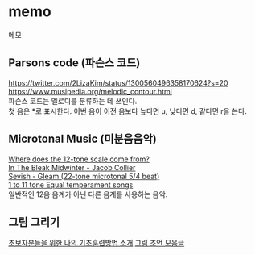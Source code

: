 # memo
메모
## Parsons code (파슨스 코드) 
https://twitter.com/2LizaKim/status/1300560496358170624?s=20  
https://www.musipedia.org/melodic_contour.html  
파슨스 코드는 멜로디를 분류하는 데 쓰인다.  
첫 음은 \*로 표시한다. 이번 음이 이전 음보다 높다면 u, 낮다면 d, 같다면 r을 쓴다.
## Microtonal Music (미분음음악)
[Where does the 12-tone scale come from?](https://www.youtube.com/watch?v=CFbG-8eYKJU)  
[In The Bleak Midwinter - Jacob Collier](https://www.youtube.com/watch?v=mPZn4x3uOac)  
[Sevish - Gleam (22-tone microtonal 5/4 beat)](https://www.youtube.com/watch?v=l9wINwlgxRU)  
[1 to 11 tone Equal temperament songs](https://www.youtube.com/watch?v=5zaiOBSQV_Q)  
일반적인 12음 음계가 아닌 다른 음계를 사용하는 음악.
## 그림 그리기
[초보자분들을 위한 나의 기초훈련방법 소개](https://www.sunmeism.com/274)
[그림 조언 모음글](https://molpoi.tistory.com/2)
